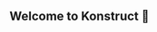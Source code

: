## Welcome to Konstruct 👋

<!--
Learn more about what we do and the products we build at [Konstruct.io](https://konstruct.io)

- [Join our Slack](https://konstruct.io/slack)! Get support, tell us all about how you’re using our products and tools, and engage with our community.
- ℹ️  We have great resources! Check out our [product documentation](https://konstruct.io/docs), watch [some videos](https://www.youtube.com/@konstructio), or read the [latest on our blog.](https://blog.konstruct.io/)
-->
